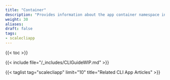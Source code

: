 ```yaml
---
title: "Container"
description: "Provides information about the app container namespace in the TrueNAS CLI. Includes command syntax and common commands."
weight: 30
aliases:
draft: false
tags:
- scalecliapp
---
```


{{< toc >}}

{{< include file="/_includes/CLIGuideWIP.md" >}}

{{< taglist tag="scalecliapp" limit="10" title="Related CLI App Articles" >}}
